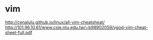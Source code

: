 vim
===============

http://cenalulu.github.io/linux/all-vim-cheatsheat/
http://101.96.10.61/www.csie.ntu.edu.tw/~b98902059/vgod-vim-cheat-sheet-full.pdf